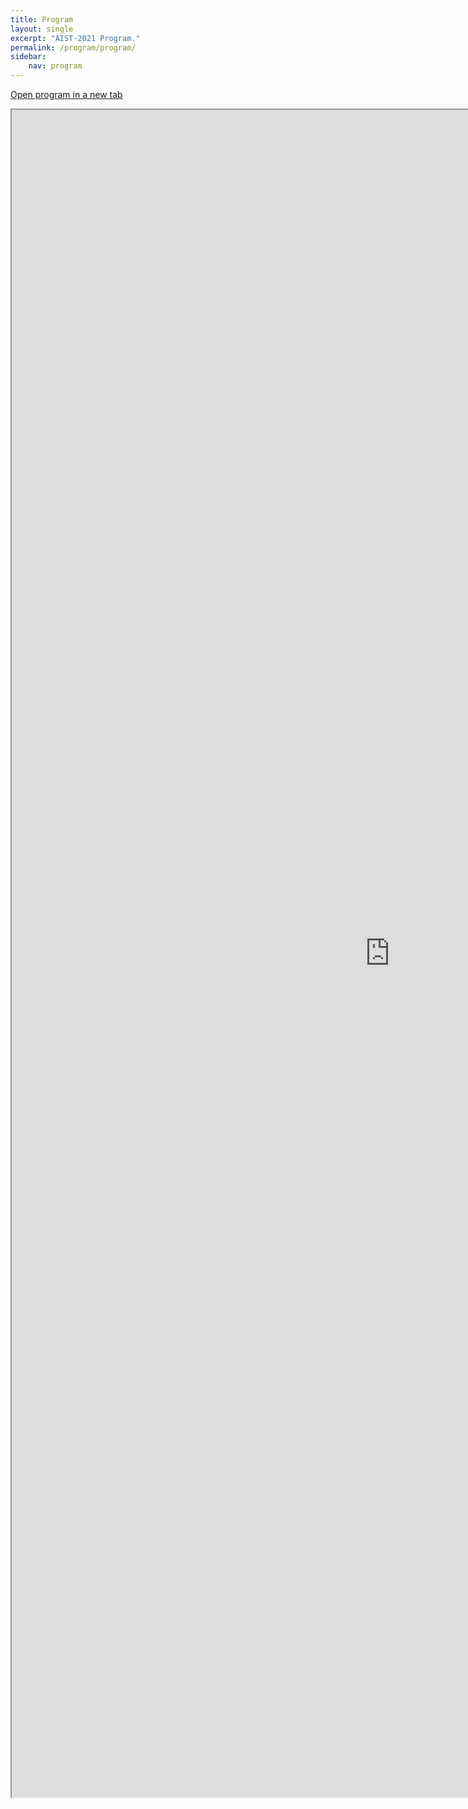 ```yaml
---
title: Program
layout: single
excerpt: "AIST-2021 Program."
permalink: /program/program/
sidebar: 
    nav: program
---
```


[Open program in a new tab](https://docs.google.com/spreadsheets/d/1U0i8_-P7glzJvBwwtML3vmveMgFviSeNAuT44rhcZT4/edit?usp=sharing) 

<iframe width="1210" height="2700" src="https://docs.google.com/spreadsheets/d/e/2PACX-1vR9lSLDm6NNcrk2ZMAffshPgN8y1ZJ0zgVjrfdN9sVktUKwAU6SviBVkEVPh0XljvcKxGP1y6PtReov/pubhtml?gid=506510001&amp;single=true&amp;widget=true&amp;headers=false"></iframe>
